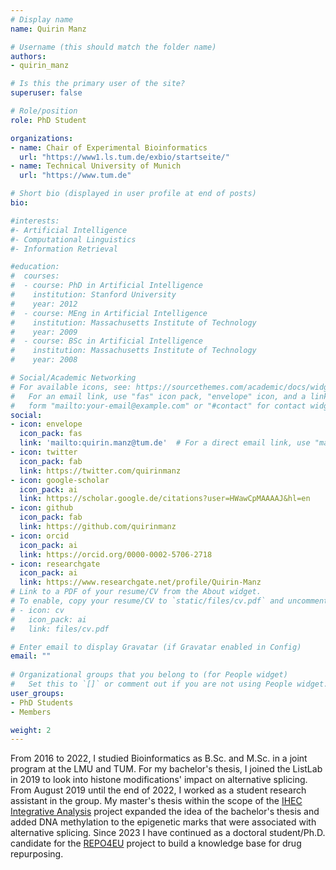 ```yaml
---
# Display name
name: Quirin Manz

# Username (this should match the folder name)
authors:
- quirin_manz

# Is this the primary user of the site?
superuser: false

# Role/position
role: PhD Student

organizations:
- name: Chair of Experimental Bioinformatics
  url: "https://www1.ls.tum.de/exbio/startseite/"
- name: Technical University of Munich
  url: "https://www.tum.de"

# Short bio (displayed in user profile at end of posts)
bio:   

#interests:
#- Artificial Intelligence
#- Computational Linguistics
#- Information Retrieval

#education:
#  courses:
#  - course: PhD in Artificial Intelligence
#    institution: Stanford University
#    year: 2012
#  - course: MEng in Artificial Intelligence
#    institution: Massachusetts Institute of Technology
#    year: 2009
#  - course: BSc in Artificial Intelligence
#    institution: Massachusetts Institute of Technology
#    year: 2008

# Social/Academic Networking
# For available icons, see: https://sourcethemes.com/academic/docs/widgets/#icons
#   For an email link, use "fas" icon pack, "envelope" icon, and a link in the
#   form "mailto:your-email@example.com" or "#contact" for contact widget.
social:
- icon: envelope
  icon_pack: fas
  link: 'mailto:quirin.manz@tum.de'  # For a direct email link, use "mailto:test@example.org".
- icon: twitter
  icon_pack: fab
  link: https://twitter.com/quirinmanz
- icon: google-scholar
  icon_pack: ai
  link: https://scholar.google.de/citations?user=HWawCpMAAAAJ&hl=en
- icon: github
  icon_pack: fab
  link: https://github.com/quirinmanz
- icon: orcid
  icon_pack: ai
  link: https://orcid.org/0000-0002-5706-2718
- icon: researchgate
  icon_pack: ai
  link: https://www.researchgate.net/profile/Quirin-Manz
# Link to a PDF of your resume/CV from the About widget.
# To enable, copy your resume/CV to `static/files/cv.pdf` and uncomment the lines below.  
# - icon: cv
#   icon_pack: ai
#   link: files/cv.pdf

# Enter email to display Gravatar (if Gravatar enabled in Config)
email: ""
  
# Organizational groups that you belong to (for People widget)
#   Set this to `[]` or comment out if you are not using People widget.  
user_groups:
- PhD Students
- Members

weight: 2
---
```


From 2016 to 2022, I studied Bioinformatics as B.Sc. and M.Sc. in a joint program at the LMU and TUM. For my bachelor's thesis, I joined the ListLab in 2019 to look into histone modifications' impact on alternative splicing. From August 2019 until the end of 2022, I worked as a student research assistant in the group. My master's thesis within the scope of the [IHEC Integrative Analysis](https://ihec-epigenomes.org/research/integrative-analysis/) project expanded the idea of the bachelor's thesis and added DNA methylation to the epigenetic marks that were associated with alternative splicing. Since 2023 I have continued as a doctoral student/Ph.D. candidate for the [REPO4EU](https://repo4.eu/) project to build a knowledge base for drug repurposing. 
